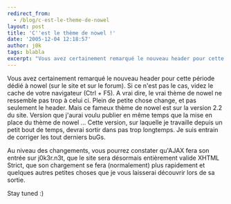 ```yaml
---
redirect_from:
  - /blog/c-est-le-theme-de-nowel
layout: post
title: 'C''est le thème de nowel !'
date: '2005-12-04 12:18:57'
author: j0k
tags: blabla
excerpt: "Vous avez certainement remarqué le nouveau header pour cette période dédié à nowel (sur le site et sur le forum). Si ce n'est pas le cas, videz le cache de votre navigateur (Ctrl + F5).     \nA vrai dire, le vrai thème de nowel ne ressemble pas trop à celui ci. Plein de petite chose change, et pas seulement le header. Mais ce fameux thème de nowel est sur la      …"
---
```


Vous avez certainement remarqué le nouveau header pour cette période dédié à nowel (sur le site et sur le forum). Si ce n'est pas le cas, videz le cache de votre navigateur (Ctrl + F5).
A vrai dire, le vrai thème de nowel ne ressemble pas trop à celui ci. Plein de petite chose change, et pas seulement le header. Mais ce fameux thème de nowel est sur la version 2.2 du site. Version que j'aurai voulu publier en même temps que la mise en place du thème de nowel ... Cette version, sur laquelle je travaille depuis un petit bout de temps, devrai sortir dans pas trop longtemps. Je suis entrain de corriger les tout derniers buGs.

Au niveau des changements, vous pourrez constater qu'AJAX fera son entrée sur j0k3r.n3t, que le site sera désormais entièrement valide XHTML Strict, que son chargement se fera (normalement) plus rapidement et quelques autres petites choses que je vous laisserai découvrir lors de sa sortie.

Stay tuned :)
